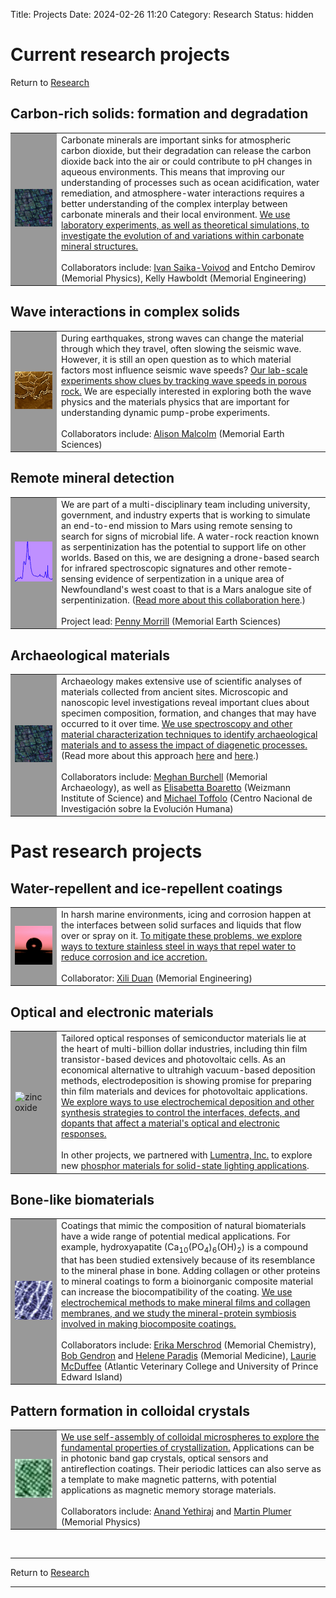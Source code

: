 Title: Projects
Date: 2024-02-26 11:20
Category: Research
Status: hidden

<h1>Current research projects</h1>
<div class = "small italics">
Return to <a href="research.html">Research</a>
</div>


<a name = "Environment"></a>  <h2>Carbon-rich solids: formation and degradation</h2>

<TABLE border="0" cellpadding="4" cellspacing="10" >
<TR align="left" > 

<TD width="60" height="60"  bgcolor="#999999" align="left" valign="center"  > <img src="../images/calcite.jpg" title="birefringent calcite"width="60">  </TD>

<TD width="*"  align="left" valign="center" >  Carbonate minerals are important sinks for atmospheric carbon dioxide, but their degradation can release the carbon dioxide back into the air or could contribute to pH changes in aqueous environments. This means that improving our understanding of processes such as ocean acidification, water remediation, and atmosphere-water interactions requires a better understanding of the complex interplay between carbonate minerals and their local environment.  <a href="research.html">We use laboratory experiments, as well as theoretical simulations, to investigate the evolution of and variations within carbonate mineral structures.</a>  <br><br> Collaborators include: <a href="https://www.physics.mun.ca/~saika/">Ivan Saika-Voivod</a> and Entcho Demirov (Memorial Physics), Kelly Hawboldt (Memorial Engineering)
</TD>
</tr>
</TABLE>

<!--How do different kinds of imperfections affect the way that vibrations propagate in a solid? <a href="?content=pubs&topic=research">We use different material characterization techniques on the same material to study it at different length scales.</a>  Imperfections in solids can take many forms, ranging from Angstrom-scale differences in atomic arrangements, to nm-scale variations in a solid's periodicity, to microscopic pores and cracks.  These results help us to identify specific disorder signatures in a material that can tell us how it formed or evolved over time.  -->

<a name = "Geology"></a>  <h2>Wave interactions in complex solids</h2>

<TABLE border="0" cellpadding="4" cellspacing="10" >
<TR align="left" > 

<TD width="60" height="60"  bgcolor="#999999" align="left" valign="center"  > <img src="../images/cracks.jpg" title="cracks in ice"width="60">  </TD>
<TD width="*"  align="left" valign="center" > During earthquakes, strong waves can change the material through which they travel, often slowing the seismic wave. However, it is still an open question as to which material factors most influence seismic wave speeds? <a href="research.html">Our lab-scale experiments show clues by tracking wave speeds in porous rock.</a>  We are especially interested in exploring both the wave physics and the materials physics that are important for understanding dynamic pump-probe experiments.<br><br> Collaborators include: <a href="http://www.esd.mun.ca/~amalcolm/">Alison Malcolm</a> (Memorial Earth Sciences)
</TD>
</tr>
</TABLE>

<a name = "Geology"> </a> <h2>Remote mineral detection</h2>

<TABLE border="0" cellpadding="4" cellspacing="10" >
<TR align="left" > 

<TD width="60" height="60"  bgcolor="#999999" align="left" valign="center"  > <img src="../images/spectrum.jpg" title="infrared spectrum"width="60">  </TD>

<TD width="*"  align="left" valign="center" >  We are part of a multi-disciplinary team including university, government, and industry experts that is working to simulate an end-to-end mission to Mars using remote sensing to search for signs of microbial life. A water-rock reaction known as serpentinization has the potential to support life on other worlds. Based on this, we are designing a drone-based search for infrared spectroscopic signatures and other remote-sensing evidence of serpentization in a unique area of Newfoundland's west coast to that is a Mars analogue site of serpentinization. (<a href="http://gazette.mun.ca/research/extreme-environment/">Read more about this collaboration here</a>.)<br><br> Project lead: <a href="https://www.esd.mun.ca/wordpress/deltasresearch/">Penny Morrill</a> (Memorial Earth Sciences)
</TD>
</tr>
</TABLE>

 <a name = "Archaeology"> </a> <h2>Archaeological materials</h2>

<TABLE border="0" cellpadding="4" cellspacing="10" >
<TR align="left" > 

<TD width="60" height="60"  bgcolor="#999999" align="left" valign="center"  > <img src="../images/calcite.jpg" title="birefringent calcite"width="60">  </TD>

<TD width="*"  align="left" valign="center" >  Archaeology makes extensive use of scientific analyses of materials collected from ancient sites. Microscopic and nanoscopic level investigations reveal important clues about specimen composition, formation, and changes that may have occurred to it over time. <a href="research.html">We use spectroscopy and other material characterization techniques to identify archaeological materials and to assess the impact of diagenetic processes.</a> (Read more about this approach <a href="http://dx.doi.org/10.1038/468614a">here</a> and <a href="http://dx.doi.org/10.1126/science.330.6010.1472-a">here</a>.)<br><br> Collaborators include: <a href="https://www.mun.ca/archaeology/people/faculty/mburchell.php">Meghan Burchell</a> (Memorial Archaeology), as well as <a href="http://www.weizmann.ac.il/Sci-Arch/Boaretto/">Elisabetta Boaretto</a> (Weizmann Institute of Science) and <a href="https://orcid.org/0000-0001-5894-4301">Michael Toffolo</a> (Centro Nacional de Investigación sobre la Evolución Humana)<br> 
</TD>
</tr>
</TABLE> 




</p>
</p>

<h1>Past research projects</h1>

<a name = "Wettability"> </a> <h2>Water-repellent and ice-repellent coatings</h2>

<TABLE border="0" cellpadding="4" cellspacing="10" >
<TR align="left" > 

<TD width="60" height="60"  bgcolor="#999999" align="left" valign="center"  > <img src="../images/contactangle.jpg" title="hydrophobic surface"width="60">  </TD>

<TD width="*"  align="left" valign="center" >  In harsh marine environments, icing and corrosion happen at the interfaces between solid surfaces and liquids that flow over or spray on it. <a href="research.html">To mitigate these problems, we explore ways to texture stainless steel in ways that repel water to reduce corrosion and ice accretion.</a> <br><br> Collaborator: <a href="https://www.mun.ca/engineering/about/people/xiliduan.php">Xili Duan</a> (Memorial Engineering)</a>
 </TD>
</tr>
</TABLE>

<a name = "Optical"> </a> <h2>Optical and electronic materials</h2>

<TABLE border="0" cellpadding="4" cellspacing="10" >
<TR align="left" > 

<TD width="60" height="60"  bgcolor="#999999" align="left" valign="center"  > <img src="h../images/zno.jpg" title="zinc oxide"width="60">  </TD>

<TD width="*"  align="left" valign="center" >  Tailored optical responses of semiconductor materials lie at the heart of multi-billion dollar industries, including thin film transistor-based devices and photovoltaic cells. As an economical alternative to ultrahigh vacuum-based deposition methods, electrodeposition is showing promise for preparing thin film materials and devices for photovoltaic applications. <a href="research.html"> We explore ways to use electrochemical deposition and other synthesis strategies to control the interfaces, defects, and dopants that affect a material's optical and electronic responses.</a> <br><br>In other projects, we partnered with  <a href="https://lumentra.com/">Lumentra, Inc.</a> to explore new <a href="research.html">phosphor materials for solid-state lighting applications</a>. 
 </TD>
</tr>
</TABLE>


<a name = "Biomaterials"></a> <h2>Bone-like biomaterials</h2>

<TABLE border="0" cellpadding="4" cellspacing="10" >
<TR align="left" > 

<TD width="60" height="60"  bgcolor="#999999" align="left" valign="center"  > <img src="../images/collagen.jpg" title="collagen fibrils"width="60">  </TD>

<TD width="*"  align="left" valign="center" >  Coatings that mimic the composition of natural biomaterials
have a wide range of potential medical applications. For example, hydroxyapatite (Ca<sub>10</sub>(PO<sub>4</sub>)<sub>6</sub>(OH)<sub>2</sub>) is a compound that has been studied extensively because of its resemblance to the mineral phase in bone. Adding collagen or other proteins to mineral coatings to form a bioinorganic composite material can increase the biocompatibility of the coating. <a href="research.html">We use electrochemical methods to make mineral films and collagen membranes, and we study the mineral-protein symbiosis involved in making biocomposite coatings.</a> <br><br> Collaborators include: <a href="https://www.mun.ca/faculty/emerschrod/">Erika Merschrod</a> (Memorial Chemistry), <a href="http://www.med.mun.ca/Medicine/Faculty/Gendron,-Robert.aspx">Bob Gendron</a> and  <a href="http://www.med.mun.ca/Medicine/Faculty/Paradis,-Helene.aspx">Helene Paradis</a> (Memorial Medicine), <a href="https://islandscholar.ca/people/lmcduffee">Laurie McDuffee</a> (Atlantic Veterinary College and University of Prince Edward Island)</TD>
</tr>
</TABLE>

<a name = "Patterns"></a>  <h2>Pattern formation in colloidal crystals</h2>

<TABLE border="0" cellpadding="4" cellspacing="10" >
<TR align="left" > 

<TD width="60" height="60"  bgcolor="#999999" align="left" valign="center"  > <img src="../images/colloids.jpg" title="colloidal crystal template"width="60">  </TD>

<TD width="*"  align="left" valign="center" >  <a href="research.html">We use self-assembly of colloidal microspheres to explore the fundamental properties of crystallization.</a> Applications can be in photonic band gap crystals, optical sensors and antireflection coatings. Their periodic lattices can also serve as a template to make magnetic patterns, with potential applications as magnetic memory storage materials.  <br><br> Collaborators include: <a href="https://softmaterials.ca/">Anand Yethiraj</a> and <a href="http://www.physics.mun.ca/~plumer">Martin Plumer</a> (Memorial Physics)
</TD>
</tr>
</TABLE>

<br>
<hr>
<div class = "small italics">
Return to <a href="research.html">Research</a>
</div>
<hr>














